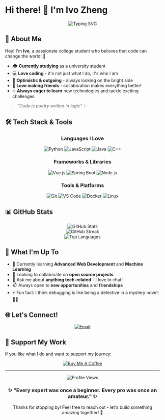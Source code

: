 # Hi there! 👋 I'm Ivo Zheng

<div align="center">
  <img src="https://readme-typing-svg.herokuapp.com?font=Fira+Code&pause=1000&color=2196F3&center=true&vCenter=true&width=435&lines=College+Student+%7C+Code+Enthusiast;Always+learning%2C+always+growing;Let's+build+something+amazing!" alt="Typing SVG" />
</div>

## 🌟 About Me

Hey! I'm **Ivo**, a passionate college student who believes that code can change the world! 🚀

- 🎓 **Currently studying** as a university student
- 💻 **Love coding** - it's not just what I do, it's who I am
- 🌈 **Optimistic & outgoing** - always looking on the bright side
- 🤝 **Love making friends** - collaboration makes everything better!
- 🔥 **Always eager to learn** new technologies and tackle exciting challenges

> *"Code is poetry written in logic"* ✨

## 🛠️ Tech Stack & Tools

<div align="center">

### Languages I Love
![Python](https://img.shields.io/badge/Python-3776AB?style=for-the-badge&logo=python&logoColor=white)
![JavaScript](https://img.shields.io/badge/JavaScript-F7DF1E?style=for-the-badge&logo=javascript&logoColor=black)
![Java](https://img.shields.io/badge/Java-ED8B00?style=for-the-badge&logo=java&logoColor=white)
![C++](https://img.shields.io/badge/C++-00599C?style=for-the-badge&logo=c%2B%2B&logoColor=white)

### Frameworks & Libraries
![Vue.js](https://img.shields.io/badge/Vue.js-35495E?style=for-the-badge&logo=vuedotjs&logoColor=4FC08D)
![Spring Boot](https://img.shields.io/badge/Spring_Boot-F2F4F9?style=for-the-badge&logo=spring-boot)
![Node.js](https://img.shields.io/badge/Node.js-43853D?style=for-the-badge&logo=node.js&logoColor=white)

### Tools & Platforms
![Git](https://img.shields.io/badge/Git-F05032?style=for-the-badge&logo=git&logoColor=white)
![VS Code](https://img.shields.io/badge/VS_Code-007ACC?style=for-the-badge&logo=visual-studio-code&logoColor=white)
![Docker](https://img.shields.io/badge/Docker-2496ED?style=for-the-badge&logo=docker&logoColor=white)
![Linux](https://img.shields.io/badge/Linux-FCC624?style=for-the-badge&logo=linux&logoColor=black)

</div>

## 📊 GitHub Stats

<div align="center">
  <img src="https://github-readme-stats.vercel.app/api?username=your-github-username&show_icons=true&theme=radical&hide_border=true&count_private=true" alt="GitHub Stats" />
</div>

<div align="center">
  <img src="https://github-readme-streak-stats.herokuapp.com/?user=your-github-username&theme=radical&hide_border=true" alt="GitHub Streak" />
</div>

<div align="center">
  <img src="https://github-readme-stats.vercel.app/api/top-langs/?username=your-github-username&layout=compact&theme=radical&hide_border=true" alt="Top Languages" />
</div>

## 🎯 What I'm Up To

- 🌱 Currently learning **Advanced Web Development** and **Machine Learning**
- 👯 Looking to collaborate on **open source projects**
- 💬 Ask me about **anything tech-related** - I love to chat!
- 📫 Always open to **new opportunities** and **friendships**
- ⚡ Fun fact: I think debugging is like being a detective in a mystery novel! 🕵️‍♂️

## 🌐 Let's Connect!

<div align="center">

[![Email](https://img.shields.io/badge/QQ%20Email-12B7F5?style=for-the-badge&logo=tencentqq&logoColor=white)](mailto:1445253574@qq.com)

</div>

## 💝 Support My Work

If you like what I do and want to support my journey:

<div align="center">
  <a href="https://www.buymeacoffee.com/IvoZheng">
    <img src="https://img.shields.io/badge/Buy_Me_A_Coffee-FFDD00?style=for-the-badge&logo=buy-me-a-coffee&logoColor=black" alt="Buy Me A Coffee" />
  </a>
</div>

---

<div align="center">
  <img src="https://komarev.com/ghpvc/?username=your-github-username&color=blueviolet&style=for-the-badge" alt="Profile Views" />
</div>

<div align="center">
  <h3>✨ "Every expert was once a beginner. Every pro was once an amateur." ✨</h3>
  <p>Thanks for stopping by! Feel free to reach out - let's build something amazing together! 🚀</p>
</div>
